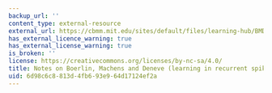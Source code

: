 ```yaml
---
backup_url: ''
content_type: external-resource
external_url: https://cbmm.mit.edu/sites/default/files/learning-hub/BMDNotes2.pdf
has_external_licence_warning: true
has_external_license_warning: true
is_broken: ''
license: https://creativecommons.org/licenses/by-nc-sa/4.0/
title: Notes on Boerlin, Machens and Deneve (learning in recurrent spiking network)
uid: 6d98c6c8-813d-4fb6-93e9-64d17124ef2a
---
```

